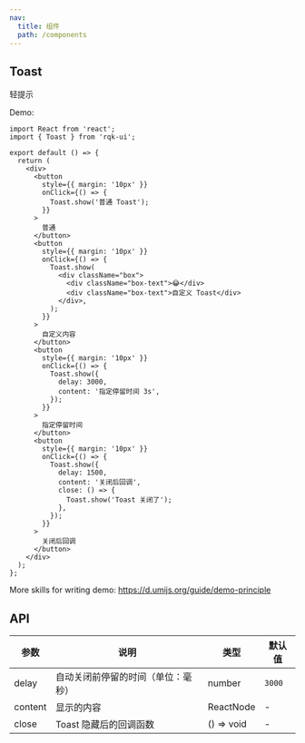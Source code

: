 ```yaml
---
nav:
  title: 组件
  path: /components
---
```


## Toast

轻提示

Demo:

```tsx
import React from 'react';
import { Toast } from 'rqk-ui';

export default () => {
  return (
    <div>
      <button
        style={{ margin: '10px' }}
        onClick={() => {
          Toast.show('普通 Toast');
        }}
      >
        普通
      </button>
      <button
        style={{ margin: '10px' }}
        onClick={() => {
          Toast.show(
            <div className="box">
              <div className="box-text">😂</div>
              <div className="box-text">自定义 Toast</div>
            </div>,
          );
        }}
      >
        自定义内容
      </button>
      <button
        style={{ margin: '10px' }}
        onClick={() => {
          Toast.show({
            delay: 3000,
            content: '指定停留时间 3s',
          });
        }}
      >
        指定停留时间
      </button>
      <button
        style={{ margin: '10px' }}
        onClick={() => {
          Toast.show({
            delay: 1500,
            content: '关闭后回调',
            close: () => {
              Toast.show('Toast 关闭了');
            },
          });
        }}
      >
        关闭后回调
      </button>
    </div>
  );
};
```

More skills for writing demo: https://d.umijs.org/guide/demo-principle

## API

| 参数    | 说明                               | 类型       | 默认值 |
| ------- | ---------------------------------- | ---------- | ------ |
| delay   | 自动关闭前停留的时间（单位：毫秒） | number     | `3000` |
| content | 显示的内容                         | ReactNode  | -      |
| close   | Toast 隐藏后的回调函数             | () => void | -      |
